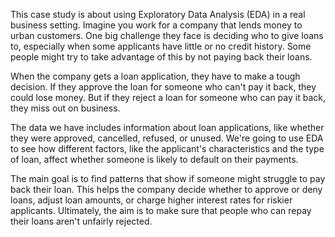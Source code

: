 This case study is about using Exploratory Data Analysis (EDA) in a real business setting. Imagine you work for a company that lends money to urban customers. One big challenge they face is deciding who to give loans to, especially when some applicants have little or no credit history. Some people might try to take advantage of this by not paying back their loans.

When the company gets a loan application, they have to make a tough decision. If they approve the loan for someone who can't pay it back, they could lose money. But if they reject a loan for someone who can pay it back, they miss out on business.

The data we have includes information about loan applications, like whether they were approved, cancelled, refused, or unused. We're going to use EDA to see how different factors, like the applicant's characteristics and the type of loan, affect whether someone is likely to default on their payments.

The main goal is to find patterns that show if someone might struggle to pay back their loan. This helps the company decide whether to approve or deny loans, adjust loan amounts, or charge higher interest rates for riskier applicants. Ultimately, the aim is to make sure that people who can repay their loans aren't unfairly rejected.
